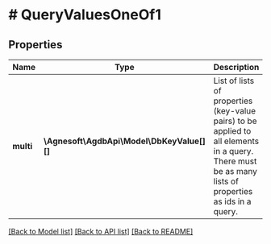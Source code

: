 # # QueryValuesOneOf1

## Properties

Name | Type | Description | Notes
------------ | ------------- | ------------- | -------------
**multi** | **\Agnesoft\\AgdbApi\Model\DbKeyValue[][]** | List of lists of properties (key-value pairs) to be applied to all elements in a query. There must be as many lists of properties as ids in a query. |

[[Back to Model list]](../../README.md#models) [[Back to API list]](../../README.md#endpoints) [[Back to README]](../../README.md)

